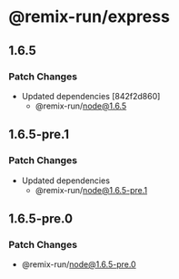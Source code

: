 # @remix-run/express

## 1.6.5

### Patch Changes

- Updated dependencies [842f2d860]
  - @remix-run/node@1.6.5

## 1.6.5-pre.1

### Patch Changes

- Updated dependencies
  - @remix-run/node@1.6.5-pre.1

## 1.6.5-pre.0

### Patch Changes

- @remix-run/node@1.6.5-pre.0
